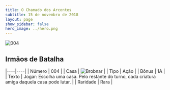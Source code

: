 ```yaml
---
title: O Chamado dos Arcontes
subtitle: 15 de novembro de 2018
layout: page
show_sidebar: false
hero_image: ../hero.png
---
```


![004](https://cdn.keyforgegame.com/media/card_front/pt/341_004_75MHQJM77RGH_pt.png)

## Irmãos de Batalha

|----|----|
| Número | 004 |
| Casa | ![Brobnar](https://archonarcana.com/images/thumb/e/e0/Brobnar.png/22px-Brobnar.png "Brobnar") |
| Tipo | Ação |
| Bônus | 1A |
| Texto | Jogar: Escolha uma casa. Pelo restante do turno, cada criatura amiga daquela casa pode lutar. |
| Raridade | Rara |
